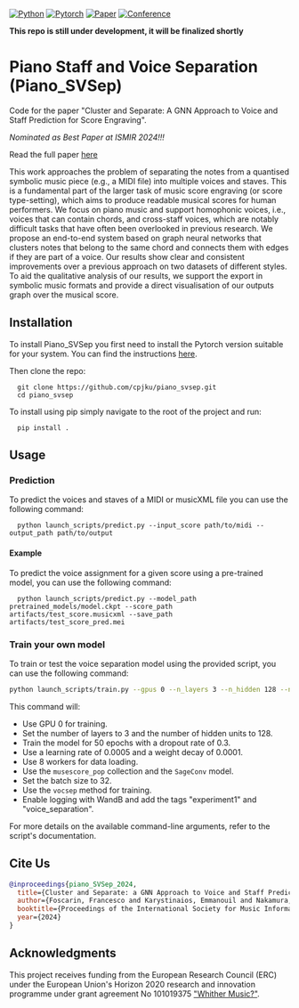 [![Python](https://img.shields.io/badge/-Python_3.8+-blue?logo=python&logoColor=white)](https://www.python.org/)
[![Pytorch](https://img.shields.io/badge/PyTorch_2.0+-ee4c2c?logo=pytorch&logoColor=white)](https://pytorch.org/get-started/locally/)
[![Paper](http://img.shields.io/badge/paper-arxiv.2407.21030-B31B1B.svg)](https://arxiv.org/abs/2407.21030)
[![Conference](http://img.shields.io/badge/ISMIR-2024-4b44ce.svg)](https://ismir2024.ismir.net/papers)

**This repo is still under development, it will be finalized shortly** 

# Piano Staff and Voice Separation (Piano_SVSep)

Code for the paper "Cluster and Separate: A GNN Approach to Voice and Staff Prediction for Score Engraving".

_Nominated as Best Paper at ISMIR 2024!!!_

Read the full paper [here](https://arxiv.org/abs/2407.21030)

This work approaches the problem of separating the notes from a quantised symbolic music piece (e.g., a MIDI file) into multiple voices and staves. This is a fundamental part of the larger task of music score engraving (or score type-setting), which aims to produce readable musical scores for human performers. We focus on piano music and support homophonic voices, i.e., voices that can contain chords, and cross-staff voices, which are notably difficult tasks that have often been overlooked in previous research. We propose an end-to-end system based on graph neural networks that clusters notes that belong to the same chord and connects them with edges if they are part of a voice. Our results show clear and consistent improvements over a previous approach on two datasets of different styles. To aid the qualitative analysis of our results, we support the export in symbolic music formats and provide a direct visualisation of our outputs graph over the musical score. 


## Installation

To install Piano_SVSep you first need to install the Pytorch version suitable for your system.
You can find the instructions [here](https://pytorch.org/get-started/locally/).

Then clone the repo:
```shell
  git clone https://github.com/cpjku/piano_svsep.git
  cd piano_svsep
```

To install using pip simply navigate to the root of the project and run:
```shell
  pip install .
```

## Usage

### Prediction

To predict the voices and staves of a MIDI or musicXML file you can use the following command:
```shell
  python launch_scripts/predict.py --input_score path/to/midi --output_path path/to/output
```

#### Example

To predict the voice assignment for a given score using a pre-trained model, you can use the following command:
```shell
  python launch_scripts/predict.py --model_path pretrained_models/model.ckpt --score_path artifacts/test_score.musicxml --save_path artifacts/test_score_pred.mei
```

### Train your own model

To train or test the voice separation model using the provided script, you can use the following command:

```bash
python launch_scripts/train.py --gpus 0 --n_layers 3 --n_hidden 128 --n_epochs 50 --dropout 0.3 --lr 0.0005 --weight_decay 0.0001 --num_workers 8 --collection musescore_pop --model SageConv --batch_size 32 --method vocsep --use_wandb --tags "experiment1,voice_separation"
```

This command will:
- Use GPU 0 for training.
- Set the number of layers to 3 and the number of hidden units to 128.
- Train the model for 50 epochs with a dropout rate of 0.3.
- Use a learning rate of 0.0005 and a weight decay of 0.0001.
- Use 8 workers for data loading.
- Use the `musescore_pop` collection and the `SageConv` model.
- Set the batch size to 32.
- Use the `vocsep` method for training.
- Enable logging with WandB and add the tags "experiment1" and "voice_separation".

For more details on the available command-line arguments, refer to the script's documentation.


## Cite Us

```bibtex
@inproceedings{piano_SVSep_2024,
  title={Cluster and Separate: a GNN Approach to Voice and Staff Prediction for Score Engraving},
  author={Foscarin, Francesco and Karystinaios, Emmanouil and Nakamura, Eita and Widmer, Gerhard},
  booktitle={Proceedings of the International Society for Music Information Retrieval Conference (ISMIR)},
  year={2024}
}
```

## Acknowledgments

This project receives funding from the European Research Council (ERC) under 
the European Union's Horizon 2020 research and innovation programme under grant 
agreement No 101019375 ["Whither Music?"](https://www.jku.at/en/institute-of-computational-perception/research/projects/whither-music/).

